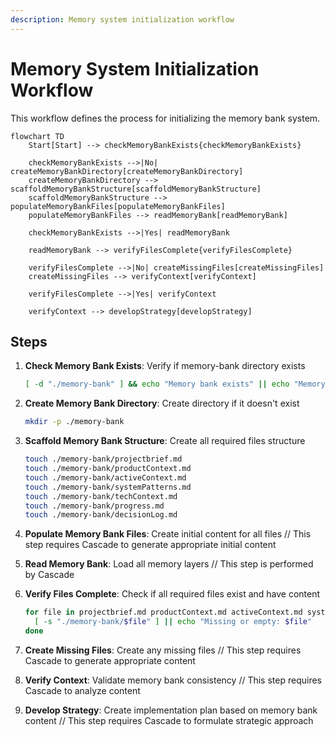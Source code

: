```yaml
---
description: Memory system initialization workflow
---
```


# Memory System Initialization Workflow

This workflow defines the process for initializing the memory bank system.

```mermaid
flowchart TD
    Start[Start] --> checkMemoryBankExists{checkMemoryBankExists}

    checkMemoryBankExists -->|No| createMemoryBankDirectory[createMemoryBankDirectory]
    createMemoryBankDirectory --> scaffoldMemoryBankStructure[scaffoldMemoryBankStructure]
    scaffoldMemoryBankStructure --> populateMemoryBankFiles[populateMemoryBankFiles]
    populateMemoryBankFiles --> readMemoryBank[readMemoryBank]

    checkMemoryBankExists -->|Yes| readMemoryBank

    readMemoryBank --> verifyFilesComplete{verifyFilesComplete}

    verifyFilesComplete -->|No| createMissingFiles[createMissingFiles]
    createMissingFiles --> verifyContext[verifyContext]

    verifyFilesComplete -->|Yes| verifyContext

    verifyContext --> developStrategy[developStrategy]
```

## Steps

1. **Check Memory Bank Exists**: Verify if memory-bank directory exists
   ```bash
   [ -d "./memory-bank" ] && echo "Memory bank exists" || echo "Memory bank does not exist"
   ```
   
2. **Create Memory Bank Directory**: Create directory if it doesn't exist
   ```bash
   mkdir -p ./memory-bank
   ```

3. **Scaffold Memory Bank Structure**: Create all required files structure
   ```bash
   touch ./memory-bank/projectbrief.md
   touch ./memory-bank/productContext.md
   touch ./memory-bank/activeContext.md
   touch ./memory-bank/systemPatterns.md
   touch ./memory-bank/techContext.md
   touch ./memory-bank/progress.md
   touch ./memory-bank/decisionLog.md
   ```

4. **Populate Memory Bank Files**: Create initial content for all files
   // This step requires Cascade to generate appropriate initial content

5. **Read Memory Bank**: Load all memory layers
   // This step is performed by Cascade

6. **Verify Files Complete**: Check if all required files exist and have content
   ```bash
   for file in projectbrief.md productContext.md activeContext.md systemPatterns.md techContext.md progress.md decisionLog.md; do
     [ -s "./memory-bank/$file" ] || echo "Missing or empty: $file"
   done
   ```

7. **Create Missing Files**: Create any missing files
   // This step requires Cascade to generate appropriate content

8. **Verify Context**: Validate memory bank consistency
   // This step requires Cascade to analyze content

9. **Develop Strategy**: Create implementation plan based on memory bank content
   // This step requires Cascade to formulate strategic approach
